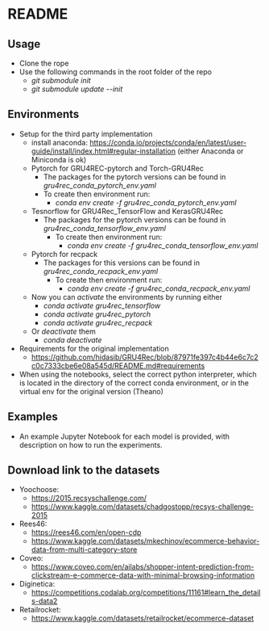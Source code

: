 # README
## Usage
- Clone the rope
- Use the following commands in the root folder of the repo
    - *git submodule init*
    - *git submodule update --init*
## Environments
- Setup for the third party implementation
    - install anaconda: https://conda.io/projects/conda/en/latest/user-guide/install/index.html#regular-installation (either Anaconda or Miniconda is ok)
    - Pytorch for GRU4REC-pytorch and Torch-GRU4Rec
        - The packages for the pytorch versions can be found in *gru4rec_conda_pytorch_env.yaml*
        - To create then environment run:
            - *conda env create -f gru4rec_conda_pytorch_env.yaml*
    - Tesnorflow for GRU4Rec_TensorFlow and KerasGRU4Rec
        - The packages for the pytorch versions can be found in *gru4rec_conda_tensorflow_env.yaml*
            - To create then environment run:
                - *conda env create -f gru4rec_conda_tensorflow_env.yaml*
    - Pytorch for recpack
        - The packages for this versions can be found in *gru4rec_conda_recpack_env.yaml*
            - To create then environment run:
                - *conda env create -f gru4rec_conda_recpack_env.yaml*
    - Now you can *activate* the environments by running either
        - *conda activate gru4rec_tensorflow*
        - *conda activate gru4rec_pytorch*
        - *conda activate gru4rec_recpack*
    - Or *deactivate* them
        - *conda deactivate*
- Requirements for the original implementation
    - https://github.com/hidasib/GRU4Rec/blob/87971fe397c4b44e6c7c2c0c7333cbe6e08a545d/README.md#requirements
- When using the notebooks, select the correct python interpreter, which is located in the directory of the correct conda environment, or in the virtual env for the original version (Theano)
## Examples
- An example Jupyter Notebook for each model is provided, with description on how to run the experiments.
## Download link to the datasets
- Yoochoose:
    - https://2015.recsyschallenge.com/
    - https://www.kaggle.com/datasets/chadgostopp/recsys-challenge-2015
- Rees46: 
    - https://rees46.com/en/open-cdp
    - https://www.kaggle.com/datasets/mkechinov/ecommerce-behavior-data-from-multi-category-store
- Coveo: 
    - https://www.coveo.com/en/ailabs/shopper-intent-prediction-from-clickstream-e-commerce-data-with-minimal-browsing-information
- Diginetica: 
    - https://competitions.codalab.org/competitions/11161#learn_the_details-data2
- Retailrocket: 
    - https://www.kaggle.com/datasets/retailrocket/ecommerce-dataset